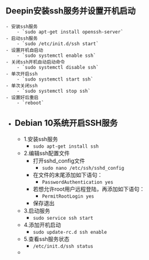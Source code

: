 ## Deepin安装ssh服务并设置开机启动
	- 安装ssh服务
		- `sudo apt-get install openssh-server`
	- 启动ssh服务
		- `sudo /etc/init.d/ssh start`
	- 设置开机自启动
		- `sudo systemctl enable ssh`
	- 关闭ssh开机自动启动命令
		- `sudo systemctl disable ssh`
	- 单次开启ssh
		- `sudo systemctl start ssh`
	- 单次关闭ssh
		- `sudo systemctl stop ssh`
	- 设置好后重启
		- `reboot`
- ## Debian 10系统开启SSH服务
	- 1.安装ssh服务
		- `sudo apt-get install ssh`
	- 2.编辑ssh配置文件
		- 打开sshd_config文件
			- `sudo nano /etc/ssh/sshd_config`
		- 在文件的末尾添加如下语句：
			- `PasswordAuthentication yes`
		- 若想允许root用户远程登陆，再添加如下语句：
			- `PermitRootLogin yes   `
		- 保存退出
	- 3.启动服务
		- `sudo service ssh start`
	- 4.添加开机启动
		- `sudo update-rc.d ssh enable`
	- 5.查看ssh服务状态
		- `/etc/init.d/ssh status`
	-